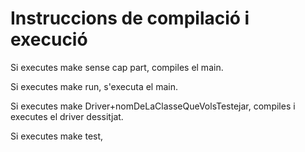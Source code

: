 # Instruccions de compilació i execució

Si executes make sense cap part, compiles el main.

Si executes make run, s'executa el main.

Si executes make Driver+nomDeLaClasseQueVolsTestejar, compiles i executes el driver dessitjat.

Si executes make test, 
